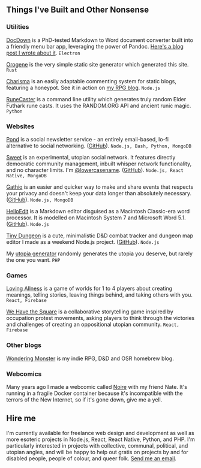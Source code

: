 ## Things I've Built and Other Nonsense

### Utilities

[DocDown](https://github.com/lowercasename/docdown) is a PhD-tested Markdown to Word document converter built into a friendly menu bar app, leveraging the power of Pandoc. [Here's a blog post I wrote about it](/blog/introducing-docdown). `Electron`

[Orogene](https://github.com/lowercasename/orogene) is the very simple static site generator which generated this site. `Rust`

[Charisma](https://github.com/lowercasename/charisma) is an easily adaptable commenting system for static blogs, featuring a honeypot. See it in action on [my RPG blog](https://wondering.monster). `Node.js`

[RuneCaster](https://github.com/lowercasename/RuneCaster) is a command line utility which generates truly random Elder Futhark rune casts. It uses the RANDOM.ORG API and ancient runic magic. `Python`

### Websites

[Pond](https://pond.email) is a social newsletter service - an entirely email-based, lo-fi alternative to social networking. ([GitHub](https://github.com/lowercasename/pond)). `Node.js, Bash, Python, MongoDB`

[Sweet](https://sweet.sh) is an experimental, utopian social network. It features directly democratic community management, inbuilt whisper network functionality, and no character limits. I'm [@lowercasename](https://sweet.sh/lowercasename). ([GitHub](https://github.com/lowercasename/sweet)). `Node.js, React Native, MongoDB`

[Gathio](https://gath.io) is an easier and quicker way to make and share events that respects your privacy and doesn't keep your data longer than absolutely necessary. ([GitHub](https://github.com/lowercasename/gathio)). `Node.js, MongoDB`

[HelloEdit](https://helloedit.raphaelkabo.com) is a Markdown editor disguised as a Macintosh Classic-era word processor. It is modelled on Macintosh System 7 and Microsoft Word 5.1. ([GitHub](https://github.com/lowercasename/helloedit)). `Node.js`

[Tiny Dungeon](https://tinydungeon.raphaelkabo.com) is a cute, minimalistic D&D combat tracker and dungeon map editor I made as a weekend Node.js project. ([GitHub](https://github.com/lowercasename/tinydungeon)). `Node.js`

My [utopia generator](https://utopia.raphaelkabo.com/) randomly generates the utopia you deserve, but rarely the one you want. `PHP`

### Games

[Loving Allness](https://loving-allness.mimir.computer) is a game of worlds for 1 to 4 players about creating meanings, telling stories, leaving things behind, and taking others with you. `React, Firebase`

[We Have the Square](https://wehavethesquare.utopia.ac) is a collaborative storytelling game inspired by occupation protest movements, asking players to think through the victories and challenges of creating an oppositional utopian community. `React, Firebase` 

### Other blogs

[Wondering Monster](https://wondering.monster/) is my indie RPG, D&D and OSR homebrew blog.

### Webcomics

Many years ago I made a webcomic called [Noire](http://noire.raphaelkabo.com) with my friend Nate. It's running in a fragile Docker container because it's incompatible with the terrors of the New Internet, so if it's gone down, give me a yell.

## Hire me

I'm currently available for freelance web design and development as well as more esoteric projects in Node.js, React, React Native, Python, and PHP. I'm particularly interested in projects with collective, communal, political, and utopian angles, and will be happy to help out gratis on projects by and for disabled people, people of colour, and queer folk. [Send me an email](mailto:raphaelkabo@gmail.com).